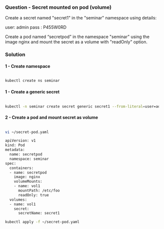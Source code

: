 ### Question - Secret mounted on pod (volume)

Create a secret named "secret1" in the "seminar" namespace using details: 

user: admin
pass : P455W0RD

Create a pod named “secretpod” in the namespace "seminar" using the image nginx and mount the secret as a volume with "readOnly" option.

### Solution

#### 1 - Create namespace

```sh

kubectl create ns seminar

```

#### 1 - Create a generic secret

```sh

kubectl -n seminar create secret generic secret1 --from-literal=user=admin --from-literal=pass=P455W0RD

```

#### 2 - Create a pod and mount secret as volume

```sh

vi ~/secret-pod.yaml

apiVersion: v1
kind: Pod
metadata:
  name: secretpod
  namespace: seminar
spec:
  containers:
  - name: secretpod
    image: nginx
    volumeMounts:
    - name: vol1
      mountPath: /etc/foo
      readOnly: true
  volumes:
  - name: vol1
    secret:
      secretName: secret1

kubectl apply -f ~/secret-pod.yaml

```
